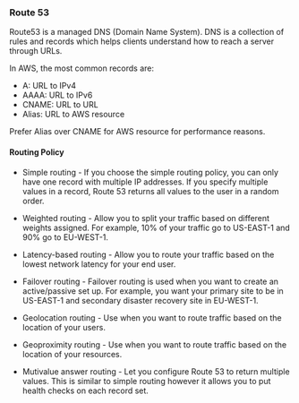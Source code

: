 ### Route 53

Route53 is a managed DNS (Domain Name System). DNS is a collection of rules and records which helps clients understand how to reach a server through URLs.

In AWS, the most common records are:

- A: URL to IPv4
- AAAA: URL to IPv6
- CNAME: URL to URL
- Alias: URL to AWS resource

Prefer Alias over CNAME for AWS resource for performance reasons.

#### Routing Policy

- Simple routing - If you choose the simple routing policy, you can only have one record with multiple IP addresses. If you specify multiple values in a record, Route 53 returns all values to the user in a random order.

- Weighted routing - Allow you to split your traffic based on different weights assigned. For example, 10% of your traffic go to US-EAST-1 and 90% go to EU-WEST-1.

- Latency-based routing - Allow you to route your traffic based on the lowest network latency for your end user.

- Failover routing - Failover routing is used when you want to create an active/passive set up. For example, you want your primary site to be in US-EAST-1 and secondary disaster recovery site in EU-WEST-1.

- Geolocation routing - Use when you want to route traffic based on the location of your users.

- Geoproximity routing - Use when you want to route traffic based on the location of your resources.

- Mutivalue answer routing - Let you configure Route 53 to return multiple values. This is similar to simple routing however it allows you to put health checks on each record set.
